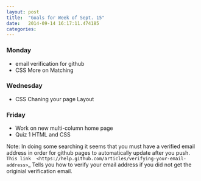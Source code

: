 ```yaml
---
layout: post
title:  "Goals for Week of Sept. 15"
date:   2014-09-14 16:17:11.474185
categories:
---
```


### Monday

* email verification for github
* CSS More on Matching

### Wednesday

* CSS Chaning your page Layout

### Friday

* Work on new multi-column home page
* Quiz 1  HTML and CSS


Note:  In doing some searching it seems that you must have a verified email address in order for github pages to automatically update after you push.  `This link  <https://help.github.com/articles/verifying-your-email-address>`_  Tells you how to verify your email address if you did not get the originial verification email.
